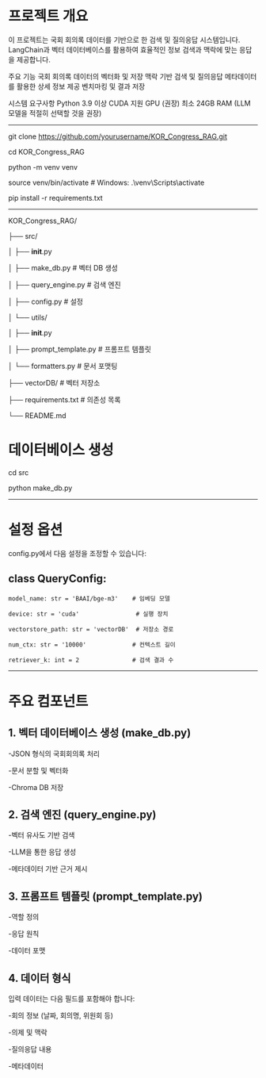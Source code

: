 # 프로젝트 개요
이 프로젝트는 국회 회의록 데이터를 기반으로 한 검색 및 질의응답 시스템입니다.
LangChain과 벡터 데이터베이스를 활용하여 효율적인 정보 검색과 맥락에 맞는 응답을 제공합니다.

주요 기능
국회 회의록 데이터의 벡터화 및 저장
맥락 기반 검색 및 질의응답
메타데이터를 활용한 상세 정보 제공
벤치마킹 및 결과 저장

시스템 요구사항
Python 3.9 이상
CUDA 지원 GPU (권장)
최소 24GB RAM (LLM 모델을 적절히 선택할 것을 권장)


----
git clone https://github.com/yourusername/KOR_Congress_RAG.git

cd KOR_Congress_RAG

python -m venv venv

source venv/bin/activate  # Windows: .\venv\Scripts\activate

pip install -r requirements.txt



------

KOR_Congress_RAG/


├── src/


│   ├── __init__.py

│   ├── make_db.py          # 벡터 DB 생성

│   ├── query_engine.py     # 검색 엔진

│   ├── config.py           # 설정

│   └── utils/

│       ├── __init__.py

│       ├── prompt_template.py  # 프롬프트 템플릿

│       └── formatters.py      # 문서 포맷팅

├── vectorDB/               # 벡터 저장소

├── requirements.txt        # 의존성 목록

└── README.md


# 데이터베이스 생성
cd src

python make_db.py

---
# 설정 옵션

config.py에서 다음 설정을 조정할 수 있습니다:

## class QueryConfig:

    model_name: str = 'BAAI/bge-m3'    # 임베딩 모델
    
    device: str = 'cuda'                # 실행 장치
    
    vectorstore_path: str = 'vectorDB'  # 저장소 경로
    
    num_ctx: str = '10000'             # 컨텍스트 길이
    
    retriever_k: int = 2               # 검색 결과 수
---


# 주요 컴포넌트
## 1. 벡터 데이터베이스 생성 (make_db.py)
-JSON 형식의 국회회의록 처리

-문서 분할 및 벡터화

-Chroma DB 저장

## 2. 검색 엔진 (query_engine.py)
-벡터 유사도 기반 검색

-LLM을 통한 응답 생성

-메타데이터 기반 근거 제시

## 3. 프롬프트 템플릿 (prompt_template.py)
-역할 정의

-응답 원칙

-데이터 포맷

## 4. 데이터 형식
입력 데이터는 다음 필드를 포함해야 합니다:

-회의 정보 (날짜, 회의명, 위원회 등)

-의제 및 맥락

-질의응답 내용

-메타데이터
##
